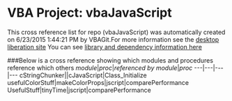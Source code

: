 # VBA Project: vbaJavaScript
This cross reference list for repo (vbaJavaScript) was automatically created on 6/23/2015 1:44:21 PM by VBAGit.For more information see the [desktop liberation site](http://ramblings.mcpher.com/Home/excelquirks/drivesdk/gettinggithubready "desktop liberation")
You can see [library and dependency information here](dependencies.md)

###Below is a cross reference showing which modules and procedures reference which others
*module*|*proc*|*referenced by module*|*proc*
---|---|---|---
cStringChunker||cJavaScript|Class_Initialize
usefulColorStuff|makeColorProps|jscript|comparePerformance
UsefulStuff|tinyTime|jscript|comparePerformance
